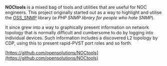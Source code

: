 **NOCtools** is a mixed bag of tools and utilities that are useful for NOC engineers.
This project originally started out as a way to highlight and utilise the
[OSS_SNMP](https://github.com/opensolutions/OSS_SNMP) library (*a PHP SNMP library for people who hate SNMP*).

It since grew into a way to graphically present information on network topology that is normally
difficult and cumbersome to do by logging into individual devices. Such information includes a
discovered L2 topology by CDP, using this to present rapid-PVST port roles and so forth.

[https://github.com/opensolutions/NOCtools](https://github.com/opensolutions/NOCtools)

